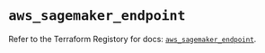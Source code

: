 # `aws_sagemaker_endpoint`

Refer to the Terraform Registory for docs: [`aws_sagemaker_endpoint`](https://registry.terraform.io/providers/hashicorp/aws/3.76.1/docs/resources/sagemaker_endpoint).
